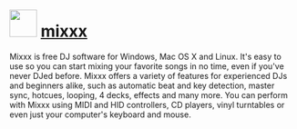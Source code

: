 ﻿# <img src="https://cdn.jsdelivr.net/gh/chocolatey/chocolatey-coreteampackages@edba4a5849ff756e767cba86641bea97ff5721fe/icons/mixxx.svg" width="48" height="48"/> [mixxx](https://chocolatey.org/packages/mixxx)


Mixxx is free DJ software for Windows, Mac OS X and Linux. It's easy to use so you can start mixing your favorite songs in no time, even if you've never DJed before. Mixxx offers a variety of features for experienced DJs and beginners alike, such as automatic beat and key detection, master sync, hotcues, looping, 4 decks, effects and many more. You can perform with Mixxx using MIDI and HID controllers, CD players, vinyl turntables or even just your computer's keyboard and mouse.

